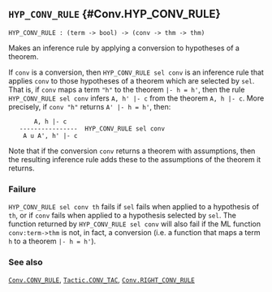 ## `HYP_CONV_RULE` {#Conv.HYP_CONV_RULE}


```
HYP_CONV_RULE : (term -> bool) -> (conv -> thm -> thm)
```



Makes an inference rule by applying a conversion to hypotheses of a theorem.


If `conv` is a conversion, then `HYP_CONV_RULE sel conv` is an inference rule
that applies `conv` to those hypotheses of a theorem 
which are selected by `sel`.
That is, if `conv` maps a term `"h"` to the
theorem `|- h = h'`, then the rule `HYP_CONV_RULE sel conv` infers `A, h' |- c`
from the theorem `A, h |- c`.
More precisely, if `conv "h"` returns `A' |- h = h'`, then:
    
           A, h |- c
       ----------------  HYP_CONV_RULE sel conv
        A u A', h' |- c
    
Note that if the conversion `conv` returns a theorem with assumptions,
then the resulting inference rule adds these to the assumptions of the
theorem it returns.

### Failure

`HYP_CONV_RULE sel conv th` fails 
if `sel` fails when applied to a hypothesis of `th`,
or if `conv` fails when applied to a hypothesis selected by `sel`.
The function returned by `HYP_CONV_RULE sel conv` will also fail
if the ML function `conv:term->thm` is not, in fact, a conversion
(i.e. a function that maps a term `h` to a theorem `|- h = h'`).

### See also

[`Conv.CONV_RULE`](#Conv.CONV_RULE), [`Tactic.CONV_TAC`](#Tactic.CONV_TAC), [`Conv.RIGHT_CONV_RULE`](#Conv.RIGHT_CONV_RULE)

